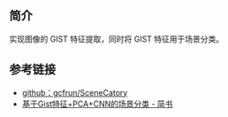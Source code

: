 ## 简介
实现图像的 GIST 特征提取，同时将 GIST 特征用于场景分类。


## 参考链接
- [github：gcfrun/SceneCatory](https://github.com/gcfrun/SceneCatory)
- [基于Gist特征+PCA+CNN的场景分类 - 简书](https://www.jianshu.com/p/1ba0860ddf7d)
 

